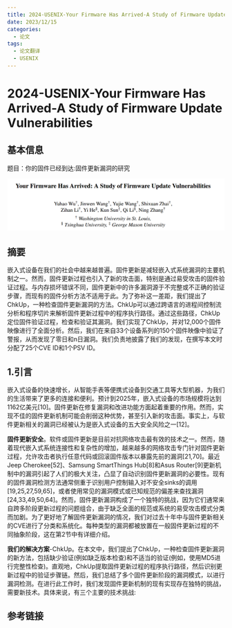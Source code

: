 ```yaml
---
title: 2024-USENIX-Your Firmware Has Arrived-A Study of Firmware Update Vulnerabilities
date: 2023/12/15
categories:
  - 论文
tags:
  - 论文翻译
  - USENIX
---
```

# 2024-USENIX-Your Firmware Has Arrived-A Study of Firmware Update Vulnerabilities
## 基本信息
题目：你的固件已经到达:固件更新漏洞的研究

![](2024-USENIX-Your%20Firmware%20Has%20Arrived-A%20Study%20of%20Firmware%20Update%20Vulnerabilities/image-20231215164038033.png)

## 摘要
嵌入式设备在我们的社会中越来越普遍。固件更新是减轻嵌入式系统漏洞的主要机制之一。然而，固件更新过程也引入了新的攻击面，特别是通过易受攻击的固件验证过程。与内存损坏错误不同，固件更新中的许多漏洞源于不完整或不正确的验证步骤，而现有的固件分析方法不适用于此。为了弥补这一差距，我们提出了ChkUp，一种检查固件更新漏洞的方法。ChkUp可以通过跨语言的进程间控制流分析和程序切片来解析固件更新过程中的程序执行路径。通过这些路径，ChkUp定位固件验证过程，检查和验证其漏洞。我们实现了ChkUp，并对12,000个固件映像进行了全面分析。然后，我们在来自33个设备系列的150个固件映像中验证了警报，从而发现了零日和n日漏洞。我们负责地披露了我们的发现，在撰写本文时分配了25个CVE ID和1个PSV ID。

## 1.引言
嵌入式设备的快速增长，从智能手表等便携式设备到交通工具等大型机器，为我们的生活带来了更多的连接和便利。预计到2025年，嵌入式设备的市场规模将达到1162亿美元[10]。固件更新在修复漏洞和改进功能方面起着重要的作用。然而，实现不佳的固件更新机制可能会削弱这种优势，甚至引入新的攻击面。事实上，与软件更新相关的漏洞已经被认为是嵌入式设备的五大安全风险之一[12]。

**固件更新安全**。软件或固件更新是目前对抗网络攻击最有效的技术之一。然而，随着现代嵌入式系统连接性和复杂性的增加，越来越多的网络攻击专门针对固件更新过程，允许攻击者执行任意代码或回滚固件版本以暴露先前的漏洞[21,70]。最近Jeep Cherokee[52]、Samsung SmartThings Hub[8]和Asus Router[9]更新机制中的漏洞引起了人们的极大关注，凸显了自动识别固件更新漏洞的必要性。现有的固件漏洞检测方法通常侧重于识别用户控制输入对不安全sinks的调用[19,25,27,59,65]，或者使用常见的漏洞模式或已知规范的偏差来查找漏洞[24,33,49,50,64]。然而，固件更新漏洞构成了一个独特的挑战，因为它们通常来自跨多阶段更新过程的问题组合，由于缺乏全面的规范或系统的易受攻击模式分类而加剧。为了更好地了解固件更新漏洞的情况，我们对过去十年中与固件更新相关的CVE进行了分类和系统化。每种类型的漏洞都被放置在一般固件更新过程的不同抽象阶段，这在第2节中有详细介绍。

**我们的解决方案**-ChkUp。在本文中，我们提出了ChkUp，一种检查固件更新漏洞的新方法，包括缺少验证(例如缺乏版本检查)和不适当的验证(例如，使用MD5进行完整性检查)。直观地，ChkUp提取固件更新过程的程序执行路径，然后识别更新过程中的验证步骤链。然后，我们总结了多个固件更新阶段的漏洞模式，以进行漏洞检测。在进行此工作时，我们发现固件更新机制的现有实现存在独特的挑战，需要新技术。具体来说，有三个主要的技术挑战:



## 参考链接

